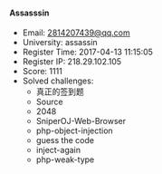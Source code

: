 #### Assasssin  

* Email: 2814207439@qq.com  
* University: assassin  
* Register Time: 2017-04-13 11:15:05  
* Register IP: 218.29.102.105  
* Score: 1111  
* Solved challenges: 
  * 真正的签到题  
  * Source  
  * 2048  
  * SniperOJ-Web-Browser  
  * php-object-injection  
  * guess the code  
  * inject-again  
  * php-weak-type  
